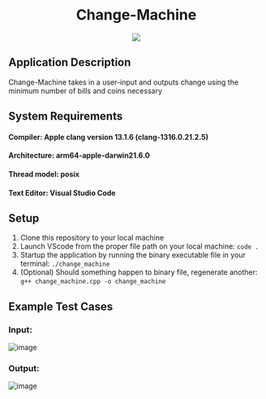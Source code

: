 <h1 align="center">Change-Machine</h1>
 
 <div align="center">
  <a href="https://github.com/efuchsman/Change-Machine">
    <img src = "https://64.media.tumblr.com/f1498aec02b1cce72e295bb79ddfd612/7d6b4ef8d81eb89f-59/s500x750/3cecc0a93154c33ed32dd74feb2857545bcf1ecc.gif">
  </a>
</div>

<h2>Application Description</h2>
Change-Machine takes in a user-input and outputs change using the minimum number of bills and coins necessary

<h2>System Requirements</h2>

#### Compiler: Apple clang version 13.1.6 (clang-1316.0.21.2.5)
#### Architecture: arm64-apple-darwin21.6.0
#### Thread model: posix
#### Text Editor: Visual Studio Code

<h2>Setup</h2>

1. Clone this repository to your local machine
2. Launch VScode from the proper file path on your local machine: `code .`
3. Startup the application by running the binary executable file in your terminal: `./change_machine`
4. (Optional) Should something happen to binary file, regenerate another: `g++ change_machine.cpp -o change_machine`

<h2>Example Test Cases</h2>

### Input:

![image](https://user-images.githubusercontent.com/104859844/229231780-0e6cfcd1-d29e-453a-a436-ea6ec3c56f9d.png)

### Output: 

![image](https://user-images.githubusercontent.com/104859844/229232063-d32d9c84-5f1e-4999-af3f-9aa277bc9365.png)

